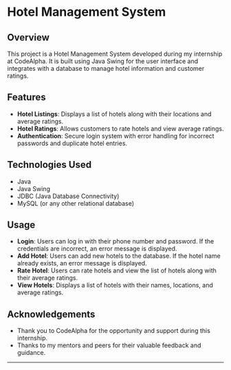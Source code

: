 # Hotel Management System

## Overview

This project is a Hotel Management System developed during my internship at CodeAlpha. It is built using Java Swing for the user interface and integrates with a database to manage hotel information and customer ratings.

## Features

- **Hotel Listings**: Displays a list of hotels along with their locations and average ratings.
- **Hotel Ratings**: Allows customers to rate hotels and view average ratings.
- **Authentication**: Secure login system with error handling for incorrect passwords and duplicate hotel entries.

## Technologies Used

- Java
- Java Swing
- JDBC (Java Database Connectivity)
- MySQL (or any other relational database)

## Usage

- **Login**: Users can log in with their phone number and password. If the credentials are incorrect, an error message is displayed.
- **Add Hotel**: Users can add new hotels to the database. If the hotel name already exists, an error message is displayed.
- **Rate Hotel**: Users can rate hotels and view the list of hotels along with their average ratings.
- **View Hotels**: Displays a list of hotels with their names, locations, and average ratings.

## Acknowledgements

- Thank you to CodeAlpha for the opportunity and support during this internship.
- Thanks to my mentors and peers for their valuable feedback and guidance.

---


